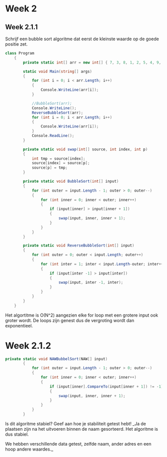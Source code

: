 # Week 2
## Week 2.1.1

Schrijf een bubble sort algoritme dat eerst de kleinste waarde op de 
goede positie zet.
```C#
class Program
    {
        private static int[] arr = new int[] { 7, 3, 8, 1, 2, 5, 4, 9, 6, 0 };

        static void Main(string[] args)
        {
            for (int i = 0; i < arr.Length; i++)
            {
                Console.WriteLine(arr[i]);
            }

            //BubbleSort(arr);
            Console.WriteLine();
            ReverseBubbleSort(arr);
            for (int i = 0; i < arr.Length; i++)
            {
                Console.WriteLine(arr[i]);
            }
            Console.ReadLine();
        }

        private static void swap(int[] source, int index, int p)
        {
            int tmp = source[index];
            source[index] = source[p];
            source[p] = tmp;
        }

        private static void BubbleSort(int[] input)
        {
            for (int outer = input.Length - 1; outer > 0; outer--)
            {
                for (int inner = 0; inner < outer; inner++)
                {
                    if (input[inner] > input[inner + 1])
                    {
                        swap(input, inner, inner + 1);
                    }
                }
            }
        }

        private static void ReverseBubbleSort(int[] input)
        {
            for (int outer = 0; outer < input.Length; outer++)
            {
                for (int inter = 1; inter < input.Length-outer; inter++)
                {
                    if (input[inter -1] > input[inter])
                    {
                        swap(input, inter -1, inter);
                    }
                }
            }
        }
    }
```

Het algortitme is O(N^2) aangezien elke for loop met een grotere input ook groter wordt.
De loops zijn genest dus de vergroting wordt dan exponentieel.

# Week 2.1.2
```C#
private static void NAWBubbelSort(NAW[] input)
        {
            for (int outer = input.Length - 1; outer > 0; outer--)
            {
                for (int inner = 0; inner < outer; inner++)
                {
                    if (input[inner].CompareTo(input[inner + 1]) != -1)
                    {
                        swap(input, inner, inner + 1);
                    }
                }
            }
        }
```
Is dit algoritme stabiel? Geef aan hoe je stabiliteit getest hebt! 
_Ja de plaatsen zijn na het uitvoeren binnen de naam gesorteerd.
Het algoritme is dus stabiel.

We hebben verschillende data getest, zelfde naam, ander adres en een hoop andere waardes._
